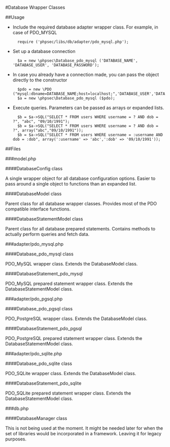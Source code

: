 #Database Wrapper Classes

##Usage

* Include the required database adapter wrapper class. For example, in case of PDO_MYSQL

		require ('phpsec/libs/db/adapter/pdo_mysql.php');

* Set up a database connection

		$a = new \phpsec\Database_pdo_mysql ('DATABASE_NAME', 'DATABASE_USER', 'DATABASE_PASSWORD');

* In case you already have a connection made, you can pass the object directly to the constructor

		$pdo = new \PDO ("mysql:dbname=DATABASE_NAME;host=localhost;",'DATABASE_USER','DATABASE_PASSWORD');
		$a = new \phpsec\Database_pdo_mysql ($pdo);

* Execute queries. Parameters can be passed as arrays or expanded lists.

		$b = $a->SQL("SELECT * FROM users WHERE username = ? AND dob = ?", "abc", "09/10/1991");
		$b = $a->SQL("SELECT * FROM users WHERE username = ? AND dob = ?", array("abc","09/10/1991"));
		$b = $a->SQL("SELECT * FROM users WHERE username = :username AND dob = :dob", array(':username' => 'abc',':dob' => '09/10/1991'));

##Files

###model.php

####DatabaseConfig class

A single wrapper object for all database configuration options. Easier to pass around a single object to functions than an expanded list.

####DatabaseModel class

Parent class for all database wrapper classes. Provides most of the PDO compatible interface functions.

####DatabaseStatementModel class

Parent class for all database prepared statements. Contains methods to actually perform queries and fetch data.

###adapter/pdo_mysql.php

####Database_pdo_mysql class

PDO_MySQL wrapper class. Extends the DatabaseModel class.

####DatabaseStatement_pdo_mysql

PDO_MySQL prepared statement wrapper class. Extends the DatabaseStatementModel class.

###adapter/pdo_pgsql.php

####Database_pdo_pgsql class

PDO_PostgreSQL wrapper class. Extends the DatabaseModel class.

####DatabaseStatement_pdo_pgsql

PDO_PostgreSQL prepared statement wrapper class. Extends the DatabaseStatementModel class.

###adapter/pdo_sqlite.php

####Database_pdo_sqlite class

PDO_SQLite wrapper class. Extends the DatabaseModel class.

####DatabaseStatement_pdo_sqlite

PDO_SQLite prepared statement wrapper class. Extends the DatabaseStatementModel class.

###db.php

####DatabaseManager class

This is not being used at the moment. It might be needed later for when the set of libraries would be incorporated in a framework. Leaving it for legacy purposes.